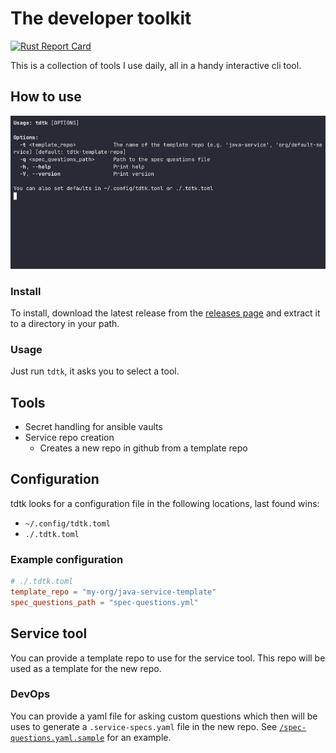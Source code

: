 # The developer toolkit

[![Rust Report Card](https://rust-reportcard.xuri.me/badge/github.com/derveloper/tdtk)](https://rust-reportcard.xuri.me/report/github.com/derveloper/tdtk)

This is a collection of tools I use daily, all in a handy interactive cli tool.

## How to use

![](/asciicast.gif)

### Install

To install, download the latest release from the [releases page](https://github.com/derveloper/tdtk/releases) and
extract it to a directory in your path.

### Usage

Just run `tdtk`, it asks you to select a tool.

## Tools

* Secret handling for ansible vaults
* Service repo creation
  * Creates a new repo in github from a template repo

## Configuration

tdtk looks for a configuration file in the following locations, last found wins:
* `~/.config/tdtk.toml`
* `./.tdtk.toml`

### Example configuration

```toml
# ./.tdtk.toml
template_repo = "my-org/java-service-template"
spec_questions_path = "spec-questions.yml"
```

## Service tool

You can provide a template repo to use for the service tool. This repo will be used as a template for the new repo.

### DevOps

You can provide a yaml file for asking custom questions which then will be uses to generate a `.service-specs.yaml` file in the new repo.
See [`/spec-questions.yaml.sample`](/spec-questions.yaml.sample) for an example.
